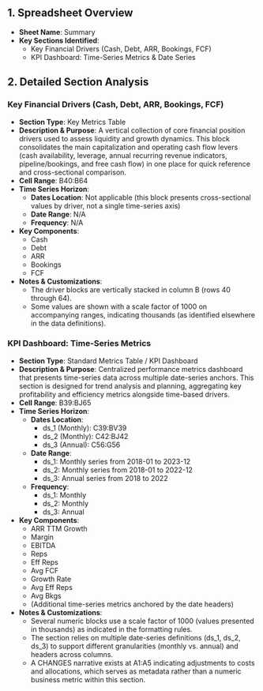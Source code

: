 ## 1. Spreadsheet Overview
- **Sheet Name**: Summary
- **Key Sections Identified**:
  - Key Financial Drivers (Cash, Debt, ARR, Bookings, FCF)
  - KPI Dashboard: Time-Series Metrics & Date Series

## 2. Detailed Section Analysis

### Key Financial Drivers (Cash, Debt, ARR, Bookings, FCF)
- **Section Type**: Key Metrics Table
- **Description & Purpose**: A vertical collection of core financial position drivers used to assess liquidity and growth dynamics. This block consolidates the main capitalization and operating cash flow levers (cash availability, leverage, annual recurring revenue indicators, pipeline/bookings, and free cash flow) in one place for quick reference and cross-sectional comparison.
- **Cell Range**: B40:B64
- **Time Series Horizon**:
  - **Dates Location**: Not applicable (this block presents cross-sectional values by driver, not a single time-series axis)
  - **Date Range**: N/A
  - **Frequency**: N/A
- **Key Components**: 
  - Cash
  - Debt
  - ARR
  - Bookings
  - FCF
- **Notes & Customizations**: 
  - The driver blocks are vertically stacked in column B (rows 40 through 64).
  - Some values are shown with a scale factor of 1000 on accompanying ranges, indicating thousands (as identified elsewhere in the data definitions).

### KPI Dashboard: Time-Series Metrics
- **Section Type**: Standard Metrics Table / KPI Dashboard
- **Description & Purpose**: Centralized performance metrics dashboard that presents time-series data across multiple date-series anchors. This section is designed for trend analysis and planning, aggregating key profitability and efficiency metrics alongside time-based drivers.
- **Cell Range**: B39:BJ65
- **Time Series Horizon**:
  - **Dates Location**:
    - ds_1 (Monthly): C39:BV39
    - ds_2 (Monthly): C42:BJ42
    - ds_3 (Annual): C56:G56
  - **Date Range**:
    - ds_1: Monthly series from 2018-01 to 2023-12
    - ds_2: Monthly series from 2018-01 to 2022-12
    - ds_3: Annual series from 2018 to 2022
  - **Frequency**:
    - ds_1: Monthly
    - ds_2: Monthly
    - ds_3: Annual
- **Key Components**: 
  - ARR TTM Growth
  - Margin
  - EBITDA
  - Reps
  - Eff Reps
  - Avg FCF
  - Growth Rate
  - Avg Eff Reps
  - Avg Bkgs
  - (Additional time-series metrics anchored by the date headers)
- **Notes & Customizations**: 
  - Several numeric blocks use a scale factor of 1000 (values presented in thousands) as indicated in the formatting rules.
  - The section relies on multiple date-series definitions (ds_1, ds_2, ds_3) to support different granularities (monthly vs. annual) and headers across columns.
  - A CHANGES narrative exists at A1:A5 indicating adjustments to costs and allocations, which serves as metadata rather than a numeric business metric within this section.